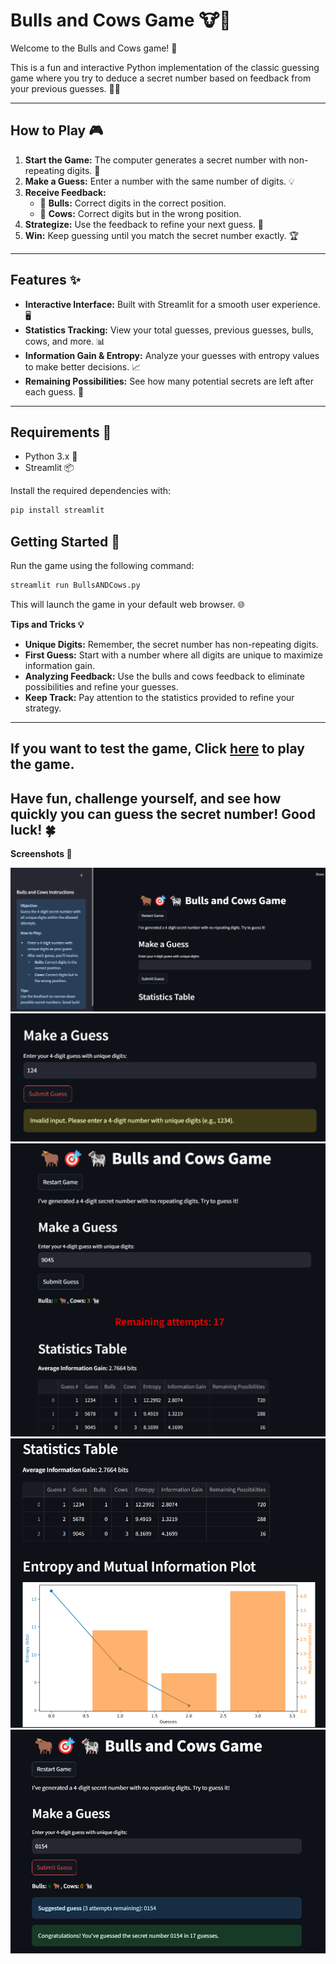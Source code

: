 # Bulls and Cows Game 🐮🎯

Welcome to the Bulls and Cows game! 🎉

This is a fun and interactive Python implementation of the classic guessing game where you try to deduce a secret number based on feedback from your previous guesses. 🕵️‍♂️

---

## How to Play 🎮

1. **Start the Game:** The computer generates a secret number with non-repeating digits. 🔢
2. **Make a Guess:** Enter a number with the same number of digits. 💡
3. **Receive Feedback:**
    *   🐂 **Bulls:** Correct digits in the correct position.
    *   🐄 **Cows:** Correct digits but in the wrong position.
4. **Strategize:** Use the feedback to refine your next guess. 🧐
5. **Win:** Keep guessing until you match the secret number exactly. 🏆

---

## Features ✨

*   **Interactive Interface:** Built with Streamlit for a smooth user experience. 🖥️
*   **Statistics Tracking:** View your total guesses, previous guesses, bulls, cows, and more. 📊
*   **Information Gain & Entropy:** Analyze your guesses with entropy values to make better decisions. 📈
*   **Remaining Possibilities:** See how many potential secrets are left after each guess. 🔎

---

## Requirements 🚀

*   Python 3.x 🐍
*   Streamlit 📦

Install the required dependencies with:

```bash
pip install streamlit
```
## Getting Started 🏁

Run the game using the following command:

```bash
streamlit run BullsANDCows.py
```

This will launch the game in your default web browser. 🌐

**Tips and Tricks 💡**

*   **Unique Digits:** Remember, the secret number has non-repeating digits.
*   **First Guess:** Start with a number where all digits are unique to maximize information gain.
*  **Analyzing Feedback:** Use the bulls and cows feedback to eliminate possibilities and refine your guesses.
*   **Keep Track:** Pay attention to the statistics provided to refine your strategy.
---
## **If you want to test the game, Click [here](https://bullsandcows.streamlit.app/) to play the game.**

Have fun, challenge yourself, and see how quickly you can guess the secret number! Good luck! 🍀
---

**Screenshots 📸**

 ![Interface](https://github.com/Geek-yash666/BullsANDCows/blob/main/captures/a.png)
 ![](https://github.com/Geek-yash666/BullsANDCows/blob/main/captures/b.png)
 ![](https://github.com/Geek-yash666/BullsANDCows/blob/main/captures/c.png)
 ![](https://github.com/Geek-yash666/BullsANDCows/blob/main/captures/d.png)
 ![](https://github.com/Geek-yash666/BullsANDCows/blob/main/captures/e.png)





